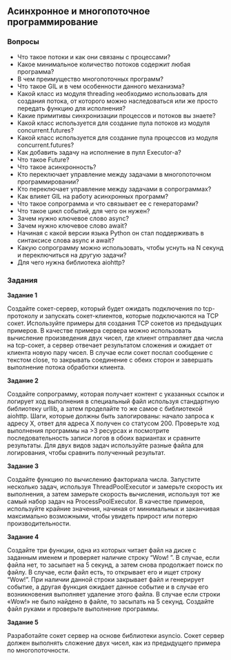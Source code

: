 ## Асинхронное и многопоточное программирование

### Вопросы

* Что такое потоки и как они связаны с процессами?
* Какое минимальное количество потоков содержит любая программа?
* В чем преимущество многопоточных программ?
* Что такое GIL и в чем особенности данного механизма?
* Какой класс из модуля threading необходимо использовать для создания потока, от которого можно наследоваться или же просто передать функцию для исполнения?
* Какие примитивы синхронизации процессов и потоков вы знаете?
* Какой класс используется для создание пула потоков из модуля concurrent.futures?
* Какой класс используется для создание пула процессов из модуля concurrent.futures?
* Как добавить задачу на исполнение в пулл Executor-а?
* Что такое Future?
* Что такое асинхронность?
* Кто переключает управление между задачами в многопоточном программировании?
* Кто переключает управление между задачами в сопрограммах?
* Как влияет GIL на работу асинхронных программ?
* Что такое сопрограмма и что связывает ее с генераторами?
* Что такое цикл событий, для чего он нужен?
* Зачем нужно ключевое слово async?
* Зачем нужно ключевое слово await?
* Начиная с какой версии языка Python он стал поддерживать в синтаксисе слова async и await?
* Какую сопрограмму можно использовать, чтобы уснуть на N секунд и переключиться на другую задачи?
* Для чего нужна библиотека aiohttp?

### Задания

**Задание 1**

Создайте сокет-сервер, который будет ожидать подключения по tcp-протоколу и запускать сокет-клиентов, которые подключаются на TCP сокет. Используйте примеры для создания TCP сокетов из предыдущих примеров. В качестве примера сервера можно использовать вычисление произведения двух чисел, где клиент отправляет два числа на tcp-сокет, а сервер отвечает результатом сложения и ожидает от клиента новую пару чисел. В случае если сокет послал сообщение с текстом close, то закрывать соединение с обеих сторон и завершать выполнение потока обработки клиента.

**Задание 2**

Создайте сопрограмму, которая получает контент с указанных ссылок и логирует ход выполнения в специальный файл используя стандартную библиотеку urllib, а затем проделайте то же самое с библиотекой aiohttp. Шаги, которые должны быть залогированы: начало запроса к адресу X, ответ для адреса X получен со статусом 200. Проверьте ход выполнения программы на >3 ресурсах и посмотрите последовательность записи логов в обоих вариантах и сравните результаты. Для двух видов задач используйте разные файла для логирования, чтобы сравнить полученный результат.

**Задание 3**

Создайте функцию по вычислению факториала числа. Запустите несколько задач, используя ThreadPoolExecutor и замерьте скорость их выполнения, а затем замерьте скорость вычисления, используя тот же самый набор задач на ProcessPoolExecutor. В качестве примеров, используйте крайние значения, начиная от минимальных и заканчивая максимально возможными, чтобы увидеть прирост или потерю производительности.

**Задание 4**

Создайте три функции, одна из которых читает файл на диске с заданным именем и проверяет наличие строку “Wow! ”. В случае, если файла нет, то засыпает на 5 секунд, а затем снова продолжает поиск по файлу. В случае, если файл есть, то открывает его и ищет строку “Wow!”. При наличии данной строки закрывает файл и генерирует событие, а другая функция ожидает данное событие и в случае его возникновения выполняет удаление этого файла. В случае если строки «Wow!» не было найдено в файле, то засыпать на 5 секунд. Создайте файл руками и проверьте выполнение программы.

**Задание 5**

Разработайте сокет сервер на основе библиотеки asyncio. Сокет сервер должен выполнять сложение двух чисел, как из предыдущего примера по многопоточности.